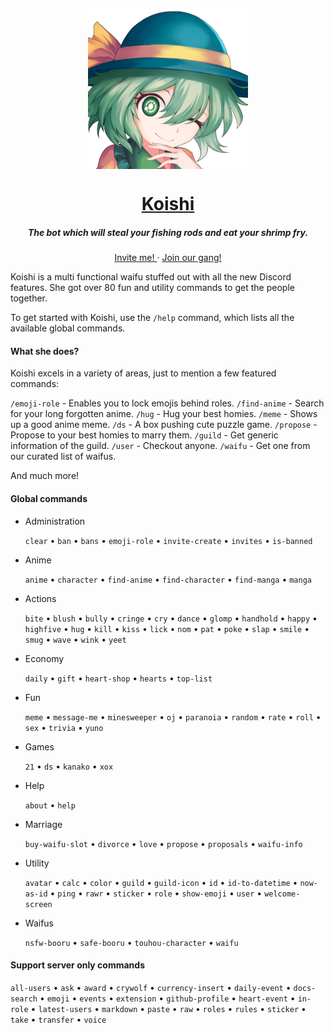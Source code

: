<p align="center">
    <img
        width="256px" height="256px" align="center" alt="Koishi"
        src="https://raw.githubusercontent.com/HuyaneMatsu/Koishi/master/library/koishi_avatar_0000_by_ashy.png"
    />
</p>

<h1 align="center">
    <b><a href="https://github.com/HuyaneMatsu/koishi">Koishi</a></b>
</h1>

<h5 align="center">
    The bot which will steal your fishing rods and eat your shrimp fry.
</h5>

<p align="center">
    <a href="https://discord.com/oauth2/authorize?client_id=486565096164687885&scope=bot%20applications.commands">
        Invite me!
    </a>
    ·
    <a href="http://discord.gg/3cH2r5d">
        Join our gang!
    </a>
</p>

Koishi is a multi functional waifu stuffed out with all the new Discord features. She got over 80 fun and utility
commands to get the people together.

To get started with Koishi, use the `/help` command, which lists all the available global commands.

#### What she does?

Koishi excels in a variety of areas, just to mention a few featured commands:

`/emoji-role` - Enables you to lock emojis behind roles.
`/find-anime` - Search for your long forgotten anime.
`/hug` - Hug your best homies.
`/meme` - Shows up a good anime meme.
`/ds` - A box pushing cute puzzle game.
`/propose` - Propose to your best homies to marry them.
`/guild` - Get generic information of the guild.
`/user` - Checkout anyone.
`/waifu` - Get one from our curated list of waifus.

And much more!


#### Global commands

- Administration
    
    `clear` • `ban` • `bans` • `emoji-role` • `invite-create` • `invites` • `is-banned`

- Anime
    
    `anime` • `character` • `find-anime` • `find-character` • `find-manga` • `manga`

- Actions
    
    `bite` • `blush` • `bully` • `cringe` • `cry` • `dance` • `glomp` • `handhold` • `happy` • `highfive` • `hug` •
    `kill` • `kiss` • `lick` • `nom` • `pat` • `poke` • `slap` • `smile` • `smug` • `wave` • `wink` • `yeet`

- Economy
    
    `daily` • `gift` • `heart-shop` • `hearts` • `top-list`

- Fun
    
    `meme` • `message-me` • `minesweeper` • `oj` • `paranoia` • `random` • `rate` • `roll` • `sex` • `trivia` • `yuno`

- Games
    
    `21` • `ds` • `kanako` • `xox`

-  Help
    
    `about` • `help`

-  Marriage
    
    `buy-waifu-slot` • `divorce` • `love` • `propose` • `proposals` • `waifu-info`

- Utility
    
    `avatar` • `calc` • `color` • `guild` • `guild-icon` • `id` • `id-to-datetime` • `now-as-id` • `ping` • `rawr` •
    `sticker` • `role` • `show-emoji` • `user` • `welcome-screen`

- Waifus
    
    `nsfw-booru` • `safe-booru` • `touhou-character` • `waifu`

#### Support server only commands

`all-users` • `ask` • `award` • `crywolf` • `currency-insert` • `daily-event` • `docs-search` • `emoji` • `events` •
`extension` • `github-profile` • `heart-event` • `in-role` • `latest-users` • `markdown` • `paste` • `raw` • `roles` •
`rules` • `sticker` • `take` • `transfer` • `voice`
